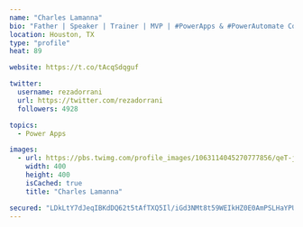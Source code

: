 ```yaml
---
name: "Charles Lamanna"
bio: "Father | Speaker | Trainer | MVP | #PowerApps & #PowerAutomate Community Super User | YouTuber Right-pointing triangle http://youtube.com/c/rezadorrani | Learn - Share - Clockwise rightwards and leftwards open circle arrows"
location: Houston, TX
type: "profile"
heat: 89

website: https://t.co/tAcqSdqguf

twitter:
  username: rezadorrani
  url: https://twitter.com/rezadorrani
  followers: 4928

topics:
  - Power Apps

images:
  - url: https://pbs.twimg.com/profile_images/1063114045270777856/qeT-jpWr_400x400.jpg
    width: 400
    height: 400
    isCached: true
    title: "Charles Lamanna"

secured: "LDkLtY7dJeqIBKdDQ62t5tAfTXQ5Il/iGd3NMt8t59WEIkHZ0E0AmPSLHaYPUcnD/XJi0bc6rjledl93VBW36lge9U/4DfQWLp9eQKljFKOQpPPQK3mfl+Vud0H/EhZAt/r2vJXZixxKpD3dMtiuX4PhLmTcNIm7XMFOCdm1PuqXL9eVVpLPxsY1lXjCxodI2jNjA2efn2x/1aJP23qPdrOvrT2seefJFwqjIZRyOP1ViEe7Ffy1ywKakpcYzlVv0+x37qUcvAGR1SGbncSv9L4OdVtl+q1zWxNsyB6KpmcsRwFnJE4CDwXfsYiKmrpdGn9Xrhj6h7zHQgR1NFry0dhpxAZ3s1uQhYkB8jEPP6+loa81A8sePq6CfuhH+VJKhyPMvKV6EW6jvv4LtpYlLtFAsmnVDOd2abZ1tKIvFCY=;WxT14j1vRTjXZHdO8u+eNg=="
---
```


